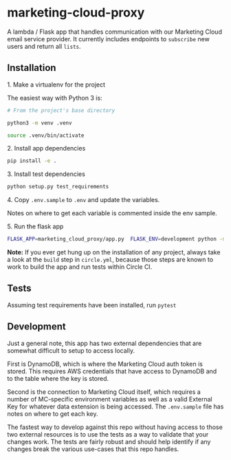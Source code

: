 # marketing-cloud-proxy

A lambda / Flask app that handles communication with our Marketing Cloud email
service provider. It currently includes endpoints to `subscribe` new users and
return all `lists`.


## Installation

1\. Make a virtualenv for the project

The easiest way with Python 3 is:

```bash
# From the project's base directory

python3 -m venv .venv

source .venv/bin/activate
```

2\. Install app dependencies

```bash
pip install -e .
```

3\. Install test dependencies

```bash
python setup.py test_requirements
```

4\. Copy `.env.sample` to `.env` and update the variables.

Notes on where to get each variable is commented inside the env sample.

5\. Run the flask app

```bash
FLASK_APP=marketing_cloud_proxy/app.py  FLASK_ENV=development python -m flask run
```

**Note:** If you ever get hung up on the installation of any project, always take a look at the `build` step in `circle.yml`, because those steps are known to work to build the app and run tests within Circle CI.

## Tests

Assuming test requirements have been installed, run `pytest`

## Development

Just a general note, this app has two external dependencies that are somewhat difficult to setup to access locally.

First is DynamoDB, which is where the Marketing Cloud auth token is stored. This requires AWS credentials that have access to DynamoDB and to the table where the key is stored.

Second is the connection to Marketing Cloud itself, which requires a number of MC-specific environment variables as well as a valid External Key for whatever data extension is being accessed. The `.env.sample` file has notes on where to get each key.

The fastest way to develop against this repo without having access to those two external resources is to use the tests as a way to validate that your changes work. The tests are fairly robust and should help identify if any changes break the various use-cases that this repo handles.
